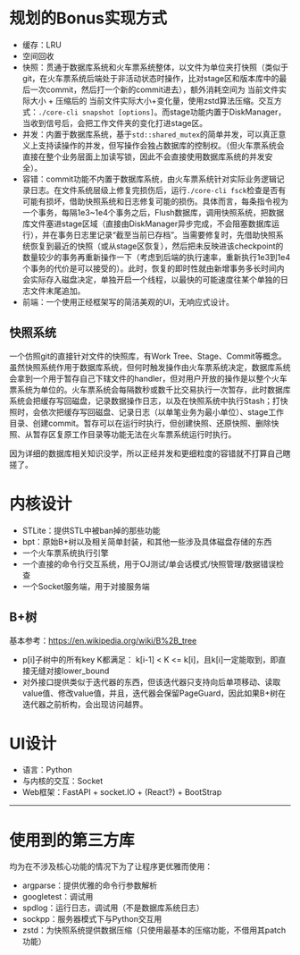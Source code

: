 # 规划的Bonus实现方式
- 缓存：LRU
- 空间回收
- 快照：贯通于数据库系统和火车票系统整体，以文件为单位夹打快照（类似于git，在火车票系统后端处于非活动状态时操作，比对stage区和版本库中的最后一次commit，然后打一个新的commit进去），额外消耗空间为 当前文件实际大小 + 压缩后的 当前文件实际大小+变化量，使用zstd算法压缩。交互方式：`./core-cli snapshot [options]`。而stage功能内置于DiskManager，当收到信号后，会把工作文件夹的变化打进stage区。
- 并发：内置于数据库系统，基于`std::shared_mutex`的简单并发，可以真正意义上支持读操作的并发，但写操作会独占数据库的控制权。（但火车票系统会直接在整个业务层面上加读写锁，因此不会直接使用数据库系统的并发安全）。
- 容错：commit功能不内置于数据库系统，由火车票系统针对实际业务逻辑记录日志。在文件系统层级上修复完损伤后，运行`./core-cli fsck`检查是否有可能有损坏，借助快照系统和日志修复可能的损伤。具体而言，每条指令视为一个事务，每隔1e3~1e4个事务之后，Flush数据库，调用快照系统，把数据库文件塞进stage区域（直接由DiskManager异步完成，不会阻塞数据库运行），并在事务日志里记录“截至当前已存档”。当需要修复时，先借助快照系统恢复到最近的快照（或从stage区恢复），然后把未反映进该checkpoint的数量较少的事务再重新操作一下（考虑到后端的执行速率，重新执行1e3到1e4个事务的代价是可以接受的）。此时，恢复的即时性就由新增事务多长时间内会实际存入磁盘决定，单独开启一个线程，以最快的可能速度往某个单独的日志文件末尾追加。
- 前端：一个使用正经框架写的简洁美观的UI，无响应式设计。

## 快照系统
一个仿照git的直接针对文件的快照库，有Work Tree、Stage、Commit等概念。虽然快照系统作用于数据库系统，但何时触发操作由火车票系统决定，数据库系统会拿到一个用于暂存自己下辖文件的handler，但对用户开放的操作是以整个火车票系统为单位的。火车票系统会每隔数秒或数千比交易执行一次暂存，此时数据库系统会把缓存写回磁盘，记录数据操作日志，以及在快照系统中执行Stash；打快照时，会依次把缓存写回磁盘、记录日志（以单笔业务为最小单位）、stage工作目录、创建commit。暂存可以在运行时执行，但创建快照、还原快照、删除快照、从暂存区复原工作目录等功能无法在火车票系统运行时执行。

因为详细的数据库相关知识没学，所以正经并发和更细粒度的容错就不打算自己瞎搓了。

# 内核设计
- STLite：提供STL中被ban掉的那些功能
- bpt：原始B+树以及相关简单封装，和其他一些涉及具体磁盘存储的东西
- 一个火车票系统执行引擎
- 一个直接的命令行交互系统，用于OJ测试/单会话模式/快照管理/数据错误检查
- 一个Socket服务端，用于对接服务端

## B+树
基本参考：<https://en.wikipedia.org/wiki/B%2B_tree>
- p[i]子树中的所有key K都满足： k[i-1] \< K \<= k[i]，且k[i]一定能取到，即直接无缝对接lower_bound
- 对外接口提供类似于迭代器的东西，但该迭代器只支持向后单项移动、读取value值、修改value值，并且，迭代器会保留PageGuard，因此如果B+树在迭代器之前析构，会出现访问越界。

# UI设计
- 语言：Python
- 与内核的交互：Socket
- Web框架：FastAPI + socket.IO + (React?) + BootStrap

___
# 使用到的第三方库
均为在不涉及核心功能的情况下为了让程序更优雅而使用：
- argparse：提供优雅的命令行参数解析
- googletest：调试用
- spdlog：运行日志，调试用（不是数据库系统日志）
- sockpp：服务器模式下与Python交互用
- zstd：为快照系统提供数据压缩（只使用最基本的压缩功能，不借用其patch功能）